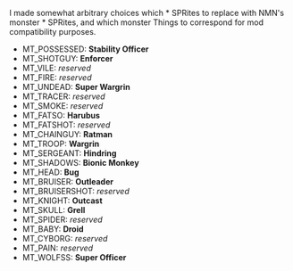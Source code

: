 I made somewhat arbitrary choices which * SPRites to replace with NMN's
monster * SPRites, and which monster Things to correspond for mod
compatibility purposes.

* MT_POSSESSED: **Stability Officer**
* MT_SHOTGUY: **Enforcer**
* MT_VILE: *reserved*
* MT_FIRE: *reserved*
* MT_UNDEAD: **Super Wargrin**
* MT_TRACER: *reserved*
* MT_SMOKE: *reserved*
* MT_FATSO: **Harubus**
* MT_FATSHOT: *reserved*
* MT_CHAINGUY: **Ratman**
* MT_TROOP: **Wargrin**
* MT_SERGEANT: **Hindring**
* MT_SHADOWS: **Bionic Monkey**
* MT_HEAD: **Bug**
* MT_BRUISER: **Outleader**
* MT_BRUISERSHOT: *reserved*
* MT_KNIGHT: **Outcast**
* MT_SKULL: **Grell**
* MT_SPIDER: *reserved*
* MT_BABY: **Droid**
* MT_CYBORG: *reserved*
* MT_PAIN: *reserved*
* MT_WOLFSS: **Super Officer**
